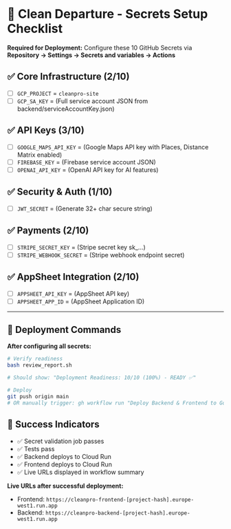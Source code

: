 # 🔐 Clean Departure - Secrets Setup Checklist

**Required for Deployment:** Configure these 10 GitHub Secrets via **Repository → Settings → Secrets and variables → Actions**

## ✅ Core Infrastructure (2/10)
- [ ] `GCP_PROJECT` = `cleanpro-site`
- [ ] `GCP_SA_KEY` = (Full service account JSON from backend/serviceAccountKey.json)

## ✅ API Keys (3/10)  
- [ ] `GOOGLE_MAPS_API_KEY` = (Google Maps API key with Places, Distance Matrix enabled)
- [ ] `FIREBASE_KEY` = (Firebase service account JSON)
- [ ] `OPENAI_API_KEY` = (OpenAI API key for AI features)

## ✅ Security & Auth (1/10)
- [ ] `JWT_SECRET` = (Generate 32+ char secure string)

## ✅ Payments (2/10)
- [ ] `STRIPE_SECRET_KEY` = (Stripe secret key sk_...)  
- [ ] `STRIPE_WEBHOOK_SECRET` = (Stripe webhook endpoint secret)

## ✅ AppSheet Integration (2/10)
- [ ] `APPSHEET_API_KEY` = (AppSheet API key)
- [ ] `APPSHEET_APP_ID` = (AppSheet Application ID)

---

## 🚀 Deployment Commands

**After configuring all secrets:**

```bash
# Verify readiness  
bash review_report.sh

# Should show: "Deployment Readiness: 10/10 (100%) - READY ✅"

# Deploy
git push origin main
# OR manually trigger: gh workflow run "Deploy Backend & Frontend to Google Cloud"
```

## 🎯 Success Indicators
- ✅ Secret validation job passes
- ✅ Tests pass  
- ✅ Backend deploys to Cloud Run
- ✅ Frontend deploys to Cloud Run
- ✅ Live URLs displayed in workflow summary

**Live URLs after successful deployment:**
- Frontend: `https://cleanpro-frontend-[project-hash].europe-west1.run.app`
- Backend: `https://cleanpro-backend-[project-hash].europe-west1.run.app`